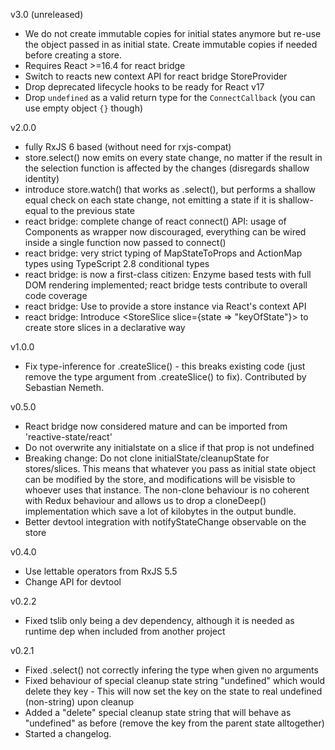 v3.0 (unreleased)

* We do not create immutable copies for initial states anymore but re-use the object passed in
  as initial state. Create immutable copies if needed before creating a store.
* Requires React >=16.4 for react bridge
* Switch to reacts new context API for react bridge StoreProvider
* Drop deprecated lifecycle hooks to be ready for React v17
* Drop `undefined` as a valid return type for the `ConnectCallback` (you can use empty object `{}` though)

v2.0.0

* fully RxJS 6 based (without need for rxjs-compat)
* store.select() now emits on every state change, no matter if the result in the selection function is affected by
  the changes (disregards shallow identity)
* introduce store.watch() that works as .select(), but performs a shallow equal check on each state change, not emitting
  a state if it is shallow-equal to the previous state
* react bridge: complete change of react connect() API: usage of Components as wrapper now discouraged, everything can
  be wired inside a single function now passed to connect()
* react bridge: very strict typing of MapStateToProps and ActionMap types using TypeScript 2.8 conditional types
* react bridge: is now a first-class citizen: Enzyme based tests with full DOM rendering implemented; react bridge tests
  contribute to overall code coverage
* react bridge: Use <StoreProvider store={store}> to provide a store instance via React's context API
* react bridge: Introduce <StoreSlice slice={state => "keyOfState"}> to create store slices in a declarative way

v1.0.0

* Fix type-inference for .createSlice() - this breaks existing code (just remove the type argument from
  .createSlice() to fix). Contributed by Sebastian Nemeth.

v0.5.0
* React bridge now considered mature and can be imported from 'reactive-state/react'
* Do not overwrite any initialstate on a slice if that prop is not undefined
* Breaking change: Do not clone initialState/cleanupState for stores/slices. This means that whatever you pass
  as initial state object can be modified by the store, and modifications will be visisble to whoever uses that
  instance. The non-clone behaviour is no coherent with Redux behaviour and allows us to drop a cloneDeep()
  implementation which save a lot of kilobytes in the output bundle.
* Better devtool integration with notifyStateChange observable on the store


v0.4.0
* Use lettable operators from RxJS 5.5
* Change API for devtool

v0.2.2

* Fixed tslib only being a dev dependency, although it is needed as runtime dep
  when included from another project

v0.2.1

* Fixed .select() not correctly infering the type when given no arguments
* Fixed behaviour of special cleanup state string "undefined" which would delete they key -
  This will now set the key on the state to real undefined (non-string) upon cleanup
* Added a "delete" special cleanup state string that will behave as "undefined" as before
   (remove the key from the parent state alltogether)
* Started a changelog.
